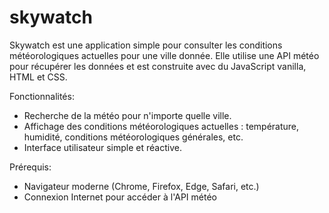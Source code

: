 # skywatch

Skywatch est une application simple pour consulter les conditions météorologiques actuelles pour une ville donnée. Elle utilise une API météo pour récupérer les données et est construite avec du JavaScript vanilla, HTML et CSS.

Fonctionnalités:
- Recherche de la météo pour n'importe quelle ville.
- Affichage des conditions météorologiques actuelles : température, humidité, conditions météorologiques générales, etc.
- Interface utilisateur simple et réactive.

Prérequis:
- Navigateur moderne (Chrome, Firefox, Edge, Safari, etc.)
- Connexion Internet pour accéder à l'API météo
